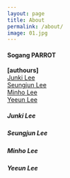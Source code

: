 ```yaml
---
layout: page
title: About
permalink: /about/
image: 01.jpg
---
```

#### Sogang PARROT
<strong >[authours]</strong>\
[Junki Lee](#junki-lee)\
[Seungjun Lee](#seungjun-lee)\
[Minho Lee](#minho-lee)\
[Yeeun Lee](#yeeun-lee)
##### Junki Lee
##### Seungjun Lee
##### Minho Lee
##### Yeeun Lee

